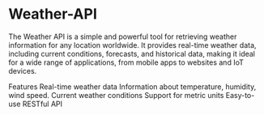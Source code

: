 # Weather-API

The Weather API is a simple and powerful tool for retrieving weather information for any location worldwide. It provides real-time weather data, including current conditions, forecasts, and historical data, making it ideal for a wide range of applications, from mobile apps to websites and IoT devices.

Features
Real-time weather data
Information about temperature, humidity, wind speed.
Current weather conditions
Support for metric units
Easy-to-use RESTful API
